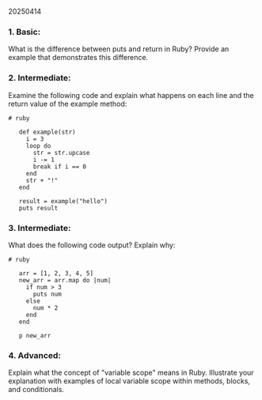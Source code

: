 
20250414

### 1.  ​Basic​: 

What is the difference between puts and return in Ruby? Provide an example that demonstrates this difference.

### 2.  ​Intermediate​:

Examine the following code and explain what happens on each line and the return value of the example method:

```
# ruby

   def example(str)
     i = 3
     loop do
       str = str.upcase
       i -= 1
       break if i == 0
     end
     str + "!"
   end
   
   result = example("hello")
   puts result
```

### 3.  ​Intermediate​:

What does the following code output? Explain why:

```
# ruby

   arr = [1, 2, 3, 4, 5]
   new_arr = arr.map do |num|
     if num > 3
       puts num
     else
       num * 2
     end
   end
   
   p new_arr
```
 
### 4.  ​Advanced​:

Explain what the concept of "variable scope" means in Ruby. Illustrate your explanation with examples of local variable scope within methods, blocks, and conditionals.